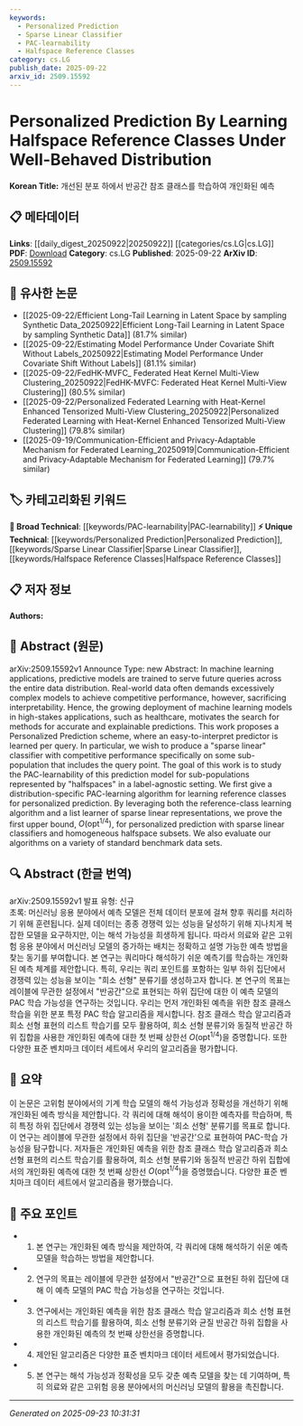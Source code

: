 ```yaml
---
keywords:
  - Personalized Prediction
  - Sparse Linear Classifier
  - PAC-learnability
  - Halfspace Reference Classes
category: cs.LG
publish_date: 2025-09-22
arxiv_id: 2509.15592
---
```


<!-- KEYWORD_LINKING_METADATA:
{
  "processed_timestamp": "2025-09-23T10:31:31.407515",
  "vocabulary_version": "1.0",
  "selected_keywords": [
    "Personalized Prediction",
    "Sparse Linear Classifier",
    "PAC-learnability",
    "Halfspace Reference Classes"
  ],
  "rejected_keywords": [],
  "similarity_scores": {
    "Personalized Prediction": 0.78,
    "Sparse Linear Classifier": 0.77,
    "PAC-learnability": 0.8,
    "Halfspace Reference Classes": 0.75
  },
  "extraction_method": "AI_prompt_based",
  "budget_applied": true,
  "candidates_json": {
    "candidates": [
      {
        "surface": "Personalized Prediction",
        "canonical": "Personalized Prediction",
        "aliases": [
          "Custom Prediction",
          "Individualized Prediction"
        ],
        "category": "unique_technical",
        "rationale": "This concept is central to the paper and represents a novel approach to tailoring predictions to individual queries.",
        "novelty_score": 0.75,
        "connectivity_score": 0.68,
        "specificity_score": 0.85,
        "link_intent_score": 0.78
      },
      {
        "surface": "Sparse Linear Classifier",
        "canonical": "Sparse Linear Classifier",
        "aliases": [
          "Sparse Linear Model"
        ],
        "category": "unique_technical",
        "rationale": "A specific model type discussed in the paper, crucial for understanding the proposed method.",
        "novelty_score": 0.7,
        "connectivity_score": 0.65,
        "specificity_score": 0.8,
        "link_intent_score": 0.77
      },
      {
        "surface": "PAC-learnability",
        "canonical": "PAC-learnability",
        "aliases": [
          "Probably Approximately Correct Learnability"
        ],
        "category": "broad_technical",
        "rationale": "A fundamental concept in machine learning theory, relevant for understanding the theoretical framework of the paper.",
        "novelty_score": 0.55,
        "connectivity_score": 0.72,
        "specificity_score": 0.78,
        "link_intent_score": 0.8
      },
      {
        "surface": "Halfspace Reference Classes",
        "canonical": "Halfspace Reference Classes",
        "aliases": [
          "Halfspace Subsets"
        ],
        "category": "unique_technical",
        "rationale": "Key to the paper's methodology, this concept is essential for understanding the proposed learning framework.",
        "novelty_score": 0.65,
        "connectivity_score": 0.6,
        "specificity_score": 0.82,
        "link_intent_score": 0.75
      }
    ],
    "ban_list_suggestions": [
      "method",
      "performance",
      "experiment"
    ]
  },
  "decisions": [
    {
      "candidate_surface": "Personalized Prediction",
      "resolved_canonical": "Personalized Prediction",
      "decision": "linked",
      "scores": {
        "novelty": 0.75,
        "connectivity": 0.68,
        "specificity": 0.85,
        "link_intent": 0.78
      }
    },
    {
      "candidate_surface": "Sparse Linear Classifier",
      "resolved_canonical": "Sparse Linear Classifier",
      "decision": "linked",
      "scores": {
        "novelty": 0.7,
        "connectivity": 0.65,
        "specificity": 0.8,
        "link_intent": 0.77
      }
    },
    {
      "candidate_surface": "PAC-learnability",
      "resolved_canonical": "PAC-learnability",
      "decision": "linked",
      "scores": {
        "novelty": 0.55,
        "connectivity": 0.72,
        "specificity": 0.78,
        "link_intent": 0.8
      }
    },
    {
      "candidate_surface": "Halfspace Reference Classes",
      "resolved_canonical": "Halfspace Reference Classes",
      "decision": "linked",
      "scores": {
        "novelty": 0.65,
        "connectivity": 0.6,
        "specificity": 0.82,
        "link_intent": 0.75
      }
    }
  ]
}
-->

# Personalized Prediction By Learning Halfspace Reference Classes Under Well-Behaved Distribution

**Korean Title:** 개선된 분포 하에서 반공간 참조 클래스를 학습하여 개인화된 예측

## 📋 메타데이터

**Links**: [[daily_digest_20250922|20250922]] [[categories/cs.LG|cs.LG]]
**PDF**: [Download](https://arxiv.org/pdf/2509.15592.pdf)
**Category**: cs.LG
**Published**: 2025-09-22
**ArXiv ID**: [2509.15592](https://arxiv.org/abs/2509.15592)

## 🔗 유사한 논문
- [[2025-09-22/Efficient Long-Tail Learning in Latent Space by sampling Synthetic Data_20250922|Efficient Long-Tail Learning in Latent Space by sampling Synthetic Data]] (81.7% similar)
- [[2025-09-22/Estimating Model Performance Under Covariate Shift Without Labels_20250922|Estimating Model Performance Under Covariate Shift Without Labels]] (81.1% similar)
- [[2025-09-22/FedHK-MVFC_ Federated Heat Kernel Multi-View Clustering_20250922|FedHK-MVFC: Federated Heat Kernel Multi-View Clustering]] (80.5% similar)
- [[2025-09-22/Personalized Federated Learning with Heat-Kernel Enhanced Tensorized Multi-View Clustering_20250922|Personalized Federated Learning with Heat-Kernel Enhanced Tensorized Multi-View Clustering]] (79.8% similar)
- [[2025-09-19/Communication-Efficient and Privacy-Adaptable Mechanism for Federated Learning_20250919|Communication-Efficient and Privacy-Adaptable Mechanism for Federated Learning]] (79.7% similar)

## 🏷️ 카테고리화된 키워드
**🧠 Broad Technical**: [[keywords/PAC-learnability|PAC-learnability]]
**⚡ Unique Technical**: [[keywords/Personalized Prediction|Personalized Prediction]], [[keywords/Sparse Linear Classifier|Sparse Linear Classifier]], [[keywords/Halfspace Reference Classes|Halfspace Reference Classes]]

## 📋 저자 정보

**Authors:** 

## 📄 Abstract (원문)

arXiv:2509.15592v1 Announce Type: new 
Abstract: In machine learning applications, predictive models are trained to serve future queries across the entire data distribution. Real-world data often demands excessively complex models to achieve competitive performance, however, sacrificing interpretability. Hence, the growing deployment of machine learning models in high-stakes applications, such as healthcare, motivates the search for methods for accurate and explainable predictions. This work proposes a Personalized Prediction scheme, where an easy-to-interpret predictor is learned per query. In particular, we wish to produce a "sparse linear" classifier with competitive performance specifically on some sub-population that includes the query point. The goal of this work is to study the PAC-learnability of this prediction model for sub-populations represented by "halfspaces" in a label-agnostic setting. We first give a distribution-specific PAC-learning algorithm for learning reference classes for personalized prediction. By leveraging both the reference-class learning algorithm and a list learner of sparse linear representations, we prove the first upper bound, $O(\mathrm{opt}^{1/4} )$, for personalized prediction with sparse linear classifiers and homogeneous halfspace subsets. We also evaluate our algorithms on a variety of standard benchmark data sets.

## 🔍 Abstract (한글 번역)

arXiv:2509.15592v1 발표 유형: 신규  
초록: 머신러닝 응용 분야에서 예측 모델은 전체 데이터 분포에 걸쳐 향후 쿼리를 처리하기 위해 훈련됩니다. 실제 데이터는 종종 경쟁력 있는 성능을 달성하기 위해 지나치게 복잡한 모델을 요구하지만, 이는 해석 가능성을 희생하게 됩니다. 따라서 의료와 같은 고위험 응용 분야에서 머신러닝 모델의 증가하는 배치는 정확하고 설명 가능한 예측 방법을 찾는 동기를 부여합니다. 본 연구는 쿼리마다 해석하기 쉬운 예측기를 학습하는 개인화된 예측 체계를 제안합니다. 특히, 우리는 쿼리 포인트를 포함하는 일부 하위 집단에서 경쟁력 있는 성능을 보이는 "희소 선형" 분류기를 생성하고자 합니다. 본 연구의 목표는 레이블에 무관한 설정에서 "반공간"으로 표현되는 하위 집단에 대한 이 예측 모델의 PAC 학습 가능성을 연구하는 것입니다. 우리는 먼저 개인화된 예측을 위한 참조 클래스 학습을 위한 분포 특정 PAC 학습 알고리즘을 제시합니다. 참조 클래스 학습 알고리즘과 희소 선형 표현의 리스트 학습기를 모두 활용하여, 희소 선형 분류기와 동질적 반공간 하위 집합을 사용한 개인화된 예측에 대한 첫 번째 상한선 $O(\mathrm{opt}^{1/4})$을 증명합니다. 또한 다양한 표준 벤치마크 데이터 세트에서 우리의 알고리즘을 평가합니다.

## 📝 요약

이 논문은 고위험 분야에서의 기계 학습 모델의 해석 가능성과 정확성을 개선하기 위해 개인화된 예측 방식을 제안합니다. 각 쿼리에 대해 해석이 용이한 예측자를 학습하며, 특히 특정 하위 집단에서 경쟁력 있는 성능을 보이는 '희소 선형' 분류기를 목표로 합니다. 이 연구는 레이블에 무관한 설정에서 하위 집단을 '반공간'으로 표현하여 PAC-학습 가능성을 탐구합니다. 저자들은 개인화된 예측을 위한 참조 클래스 학습 알고리즘과 희소 선형 표현의 리스트 학습기를 활용하여, 희소 선형 분류기와 동질적 반공간 하위 집합에서의 개인화된 예측에 대한 첫 번째 상한선 $O(\mathrm{opt}^{1/4} )$을 증명했습니다. 다양한 표준 벤치마크 데이터 세트에서 알고리즘을 평가했습니다.

## 🎯 주요 포인트

- 1. 본 연구는 개인화된 예측 방식을 제안하여, 각 쿼리에 대해 해석하기 쉬운 예측 모델을 학습하는 방법을 제안합니다.
- 2. 연구의 목표는 레이블에 무관한 설정에서 "반공간"으로 표현된 하위 집단에 대해 이 예측 모델의 PAC 학습 가능성을 연구하는 것입니다.
- 3. 연구에서는 개인화된 예측을 위한 참조 클래스 학습 알고리즘과 희소 선형 표현의 리스트 학습기를 활용하여, 희소 선형 분류기와 균질 반공간 하위 집합을 사용한 개인화된 예측의 첫 번째 상한선을 증명합니다.
- 4. 제안된 알고리즘은 다양한 표준 벤치마크 데이터 세트에서 평가되었습니다.
- 5. 본 연구는 해석 가능성과 정확성을 모두 갖춘 예측 모델을 찾는 데 기여하며, 특히 의료와 같은 고위험 응용 분야에서의 머신러닝 모델의 활용을 촉진합니다.


---

*Generated on 2025-09-23 10:31:31*